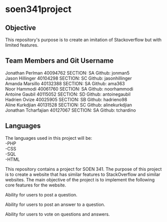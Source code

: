 # soen341project
## Objective
This repository's purpose is to create an imitation of Stackoverflow but with limited features.
## Team Members and Git Username
Jonathan Perlman   40094762    SECTION: SA  Github: jonman5     
Jason Hillinger  40104298           SECTION: SC Github: jasonhillinger  
Amanda Marsillo   40132388       SECTION: SA Github: ama363   
Noor Hammodi 40061760            SECTION: SA Github: noorhammodi  
Antoine Gaubil 40115052            SECTION: SD Github: antoinegaubil   
Hadrien Ovize 40025905             SECTION: SB Github: hadrieno98  
Aline Kurkdjian 40131528           SECTION: SC Github: alinekurkdjian  
Jonathan Tcharfajian 40127067  SECTION: SA Github: tchardino  
## Languages
The languages used in this project will be:  
-PHP  
-CSS  
-SQL  
-HTML  

This repository contains a project for SOEN 341.
The purpose of this project is to create a website that has similar features to StackOverflow and similar websites. 
The main objective of the project is to implement the following core features for the website.

Ability for users to post a question.

Ability for users to post an answer to a question.

Ability for users to vote on questions and answers.

